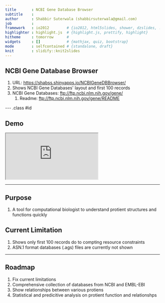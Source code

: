 ```yaml
---
title       : NCBI Gene Database Browser
subtitle    : 
author      : Shabbir Suterwala (shabbirsuterwala@gmail.com)
job         : 
framework   : io2012        # {io2012, html5slides, shower, dzslides, ...}
highlighter : highlight.js  # {highlight.js, prettify, highlight}
hitheme     : tomorrow      # 
widgets     : []            # {mathjax, quiz, bootstrap}
mode        : selfcontained # {standalone, draft}
knit        : slidify::knit2slides
---
```


## NCBI Gene Database Browser

1. URL: https://shabss.shinyapps.io/NCBIGeneDBBrowser/
2. Shows NCBI Gene Databases' layout and first 100 records
3. NCBI Gene Databases: ftp://ftp.ncbi.nlm.nih.gov/gene/
   1. Readme: ftp://ftp.ncbi.nlm.nih.gov/gene/README

--- .class #id 

## Demo
<iframe src="https://shabss.shinyapps.io/NCBIGeneDBBrowser/"></iframe>

---

## Purpose
1. A tool for computational biologist to understand protient structures and functions quickly

## Current Limitation
1. Shows only first 100 records do to compting resource constraints
2. ASN.1 format databases (.ags) files are currently not shown

---

## Roadmap
1. Fix current limitations
2. Comprehensive collection of databases from NCBI and EMBL-EBI
3. Show relationships between various protiens
4. Statistical and predicitive analysis on protient function and relationshps

